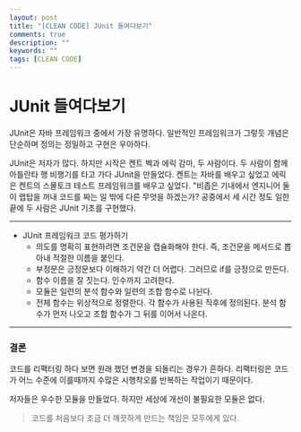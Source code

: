 ```yaml
---
layout: post
title: "[CLEAN CODE] JUnit 들여다보기"
comments: true
description: ""
keywords: ""
tags: [CLEAN CODE]
---
```


# JUnit 들여다보기
JUnit은 자바 프레임워크 중에서 가장 유명하다. 일반적인 프레임워크가 그렇듯 개념은 단순하며 정의는 정밀하고 구현은 우아하다.

JUnit은 저자가 많다. 하지만 시작은 켄트 벡과 에릭 감마, 두 사람이다. 두 사람이 함께 아틀란타 행 비행기를 타고 가다 JUnit을 만들었다. 켄트는 자바를 배우고 싶었고 에릭은 켄트의 스몰토크 테스트 프레임워크를 배우고 싶었다. "비좁은 기내에서 엔지니어 둘이 랩탑을 꺼내 코드를 짜는 일 밖에 다른 무엇을 하겠는가? 공중에서 세 시간 정도 일한 끝에 두 사람은 JUnit 기초를 구현했다.
<hr/>

* JUnit 프레임워크 코드 평가하기
  * 의도를 명확히 표현하려면 조건문을 캡슐화해야 한다. 즉, 조건문을 메서드로 뽑아내 적절한 이름을 붙인다.
  * 부정문은 긍정문보다 이해하기 약간 더 어렵다. 그러므로 if를 긍정으로 만든다.
  * 함수 이름을 잘 짓는다. 인수까지 고려한다.
  * 모듈은 일련의 분석 함수와 일련의 조합 함수로 나뉜다.
  * 전체 함수는 위상적으로 정렬한다. 각 함수가 사용된 직후에 정의된다. 분석 함수가 먼저 나오고 조합 함수가 그 뒤를 이어서 나온다.
<hr/>

### 결론
코드를 리팩터링 하다 보면 원래 했던 변경을 되돌리는 경우가 흔하다. 리팩터링은 코드가 어느 수준에 이를때까지 수많은 시행착오를 반복하는 작업이기 때문이다.

저자들은 우수한 모듈을 만들었다. 하지만 세상에 개선이 불필요한 모듈은 없다.
> 코드를 처음보다 조금 더 깨끗하게 만드는 책임은 모두에게 있다.
